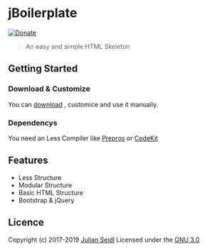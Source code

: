 # jBoilerplate
[![Donate](https://img.shields.io/badge/Donate-PayPal-green.svg)](https://www.paypal.me/jseidlAT/1.99)
> An easy and simple HTML Skeleton 

## Getting Started

### Download & Customize
You can [download](https://github.com/Thejuse/Advanced-Boilerplate/zipball/master) , customice and use it manually. 

### Dependencys
You need an Less Compiler like [Prepros](https://prepros.io/) or [CodeKit](https://codekitapp.com/)

## Features
* Less Structure
* Modular Structure
* Basic HTML Structure
* Bootstrap & jQuery

## Licence
Copyright (c) 2017-2019 [Julian Seidl](https://www.jseidl.at)
Licensed under the [GNU 3.0](LICENCE)